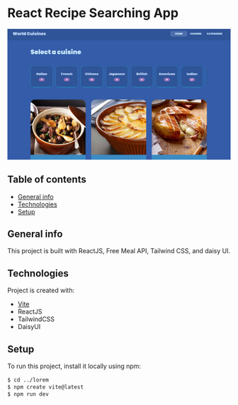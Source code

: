 # React Recipe Searching App

![World-Cuisines](https://raw.githubusercontent.com/naomi-pham/world-cuisines/main/public/world-cuisines-2.png)

## Table of contents
* [General info](#general-info)
* [Technologies](#technologies)
* [Setup](#setup)

## General info
This project is built with ReactJS, Free Meal API, Tailwind CSS, and daisy UI. 
	
## Technologies
Project is created with:
* [Vite](https://vitejs.dev/guide/)
* ReactJS
* TailwindCSS
* DaisyUI
	
## Setup
To run this project, install it locally using npm:

```
$ cd ../lorem
$ npm create vite@latest 
$ npm run dev
```

